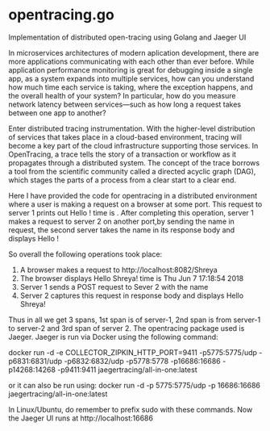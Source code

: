 # opentracing.go
Implementation of distributed open-tracing using Golang and Jaeger UI

In microservices architectures of modern aplication development, there are more applications communicating with each other than ever before. While application performance monitoring is great for debugging inside a single app, as a system expands into multiple services, how can you understand how much time each service is taking, where the exception happens, and the overall health of your system? In particular, how do you measure network latency between services—such as how long a request takes between one app to another?

Enter distributed tracing instrumentation. With the higher-level distribution of services that takes place in a cloud-based environment, tracing will become a key part of the cloud infrastructure supporting those services. In OpenTracing, a trace tells the story of a transaction or workflow as it propagates through a distributed system. The concept of the trace borrows a tool from the scientific community called a directed acyclic graph (DAG), which stages the parts of a process from a clear start to a clear end.

Here I have provided the code for opentracing in a distributed environment where a user is making a request on a browser at some port. This request to server 1 prints out Hello <name>! time is <current time>. After completing this operation, server 1 makes a request to server 2 on another port,by sending the name in request, the second server takes the name in its response body and displays Hello <name>!

So overall the following operations took place:
1) A browser makes a request to http://localhost:8082/Shreya
2) The browser displays Hello Shreya! time is Thu Jun  7 17:18:54 2018
3) Server 1 sends a POST request to Sever 2 with the name
4) Server 2 captures this request in response body and displays Hello Shreya!

Thus in all we get 3 spans, 1st span is of server-1, 2nd span is from server-1 to server-2 and 3rd span of server 2.
The opentracing package used is Jaeger.
Jaeger is run via Docker using the following command:

docker run -d -e COLLECTOR_ZIPKIN_HTTP_PORT=9411 -p5775:5775/udp -p6831:6831/udp -p6832:6832/udp   -p5778:5778 -p16686:16686 -p14268:14268 -p9411:9411 jaegertracing/all-in-one:latest

or it can also be run using:
docker run -d -p 5775:5775/udp -p 16686:16686 jaegertracing/all-in-one:latest

In Linux/Ubuntu, do remember to prefix sudo with these commands.
Now the Jaeger UI runs at http://localhost:16686

